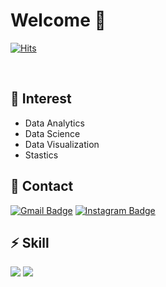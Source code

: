 # Welcome :wave:

[![Hits](https://hits.seeyoufarm.com/api/count/incr/badge.svg?url=https%3A%2F%2Fgithub.com%2Fhyunse0&count_bg=%23D7D7D7&title_bg=%23AFD9FD&icon=github.svg&icon_color=%23FFFFFF&title=Visit&edge_flat=true)](https://hits.seeyoufarm.com)

<br>

## :eyes: Interest
- Data Analytics
- Data Science
- Data Visualization
- Stastics

## :speech_balloon: Contact
[![Gmail Badge](https://img.shields.io/badge/Gmail-ea4335?style=flat-square&logo=Gmail&logoColor=white&link=mailto:hhs28166139@gmail.com)](mailto:hhs28166139@gmail.com)
[![Instagram Badge](https://img.shields.io/badge/-Instagram-e4405f?style=flat-square&logo=instagram&logoColor=white&link=https://www.instagram.com/datastudies_/)](https://www.instagram.com/datastudies_/) 

## :zap: Skill
<img src="https://img.shields.io.badge/Python-3776ab?style=flat-square&logo=Python&logoColor=white&link=https://www.python.org/">
<img src="https://img.shields.io.badge/R-276dc3?style=flat-square&logo=R&logoColor=white&link=https://www.r-project.org/">
